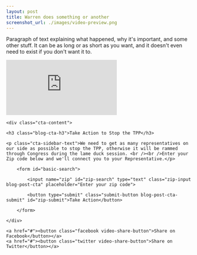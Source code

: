 ```yaml
---
layout: post
title: Warren does something or another
screenshot_url: ./images/video-preview.png
---
```


<p class="post-text hidden">Paragraph of text explaining what happened, why it's important, and some other stuff. It can be as long or as short as you want, and it doesn't even need to exist if you don't want it to.</p>

<iframe class="video-embed" src="https://www.youtube.com/embed/7FFy3dmKRrY" frameborder="0" allowfullscreen></iframe>

<div class="blog-post-call-to-action">

	<div class="cta-content">

	<h3 class="blog-cta-h3">Take Action to Stop the TPP</h3>

	<p class="cta-sidebar-text">We need to get as many representatives on our side as possible to stop the TPP, otherwise it will be rammed through Congress during the lame duck session. <br /><br />Enter your Zip code below and we'll connect you to your Representative.</p>

		<form id="basic-search"> 

         	<input name="zip" id="zip-search" type="text" class="zip-input blog-post-cta" placeholder="Enter your zip code">

         	<button type="submit" class="submit-button blog-post-cta-submit" id="zip-submit">Take Action</button>

     	</form>

	</div>

</div>

<div class="video-share-container">

	<a href="#"><button class="facebook video-share-button">Share on Facebook</button></a>
	<a href="#"><button class="twitter video-share-button">Share on Twitter</button></a>

</div>